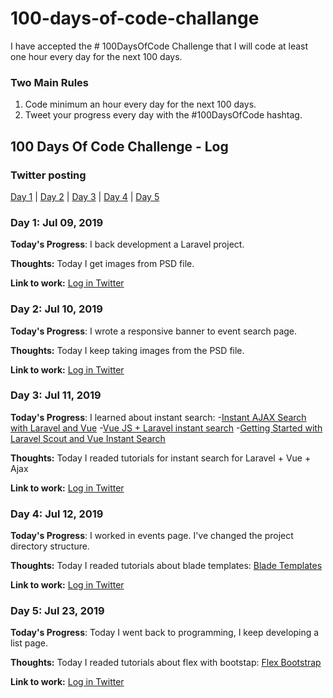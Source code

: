 # 100-days-of-code-challange
I have accepted the # 100DaysOfCode Challenge that I will code at least one hour every day for the next 100 days.

### Two Main Rules
1.  Code minimum an hour every day for the next 100 days.
2.  Tweet your progress every day with the #100DaysOfCode hashtag.

## 100 Days Of Code Challenge - Log

### Twitter posting
[Day 1](https://twitter.com/FabioVanderlei/status/1148431575887093763) | [Day 2](https://twitter.com/FabioVanderlei/status/1148806745512435714) | [Day 3](https://twitter.com/FabioVanderlei/status/1149160032585551872) | [Day 4](https://twitter.com/FabioVanderlei/status/1149860824485441536) | [Day 5](https://twitter.com/FabioVanderlei/status/1153534272843726848)


### Day 1: Jul 09, 2019
**Today's Progress**: I back development a Laravel project.

**Thoughts:** Today I get images from PSD file.

**Link to work:** [Log in Twitter](https://twitter.com/FabioVanderlei/status/1148431575887093763)
 
### Day 2: Jul 10, 2019
**Today's Progress**: I wrote a responsive banner to event search page.

**Thoughts:** Today I keep taking images from the PSD file.

**Link to work:** [Log in Twitter](https://twitter.com/FabioVanderlei/status/1148806745512435714)

### Day 3: Jul 11, 2019
**Today's Progress**: I learned about instant search:
-[Instant AJAX Search with Laravel and Vue](https://pineco.de/instant-ajax-search-laravel-vue/)
-[Vue JS + Laravel instant search](https://gist.github.com/davidtrushkov/5b58f0721c8b4686316dcd57ab74b000)
-[Getting Started with Laravel Scout and Vue Instant Search](https://www.algolia.com/doc/framework-integration/laravel/tutorials/getting-started-with-laravel-scout-vuejs/)

**Thoughts:** Today I readed tutorials for instant search for Laravel + Vue + Ajax

**Link to work:** [Log in Twitter](https://twitter.com/FabioVanderlei/status/1149160032585551872)

### Day 4: Jul 12, 2019
**Today's Progress**: I worked in events page. I've changed the project directory structure.

**Thoughts:** Today I readed tutorials about blade templates:
[Blade Templates](https://laravel.com/docs/5.6/blade)

**Link to work:** [Log in Twitter](https://twitter.com/FabioVanderlei/status/1149860824485441536)

### Day 5: Jul 23, 2019
**Today's Progress**: Today I went back to programming, I keep developing a list page.

**Thoughts:** Today I readed tutorials about flex with bootstap:
[Flex Bootstrap](https://getbootstrap.com/docs/4.0/utilities/flex/)

**Link to work:** [Log in Twitter](https://twitter.com/FabioVanderlei/status/1153534272843726848)
